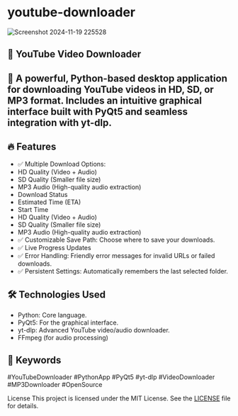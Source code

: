 #  youtube-downloader
![Screenshot 2024-11-19 225528](https://github.com/user-attachments/assets/66d34963-c6a0-4662-8c02-07f91106ab23)
## 🎥 YouTube Video Downloader
## 🚀 A powerful, Python-based desktop application for downloading YouTube videos in HD, SD, or MP3 format. Includes an intuitive graphical interface built with PyQt5 and seamless integration with yt-dlp.

## 🔥 Features
- ✅ Multiple Download Options:
- HD Quality (Video + Audio)
- SD Quality (Smaller file size)
- MP3 Audio (High-quality audio extraction)
- Download Status
- Estimated Time (ETA)
- Start Time
- HD Quality (Video + Audio)
- SD Quality (Smaller file size)
- MP3 Audio (High-quality audio extraction)
- ✅ Customizable Save Path: Choose where to save your downloads.
- ✅ Live Progress Updates
- ✅ Error Handling: Friendly error messages for invalid URLs or failed downloads.
- ✅ Persistent Settings: Automatically remembers the last selected folder.



## 🛠️ Technologies Used
- Python: Core language.
- PyQt5: For the graphical interface.
- yt-dlp: Advanced YouTube video/audio downloader.
- FFmpeg (for audio processing)




## 🔖 Keywords
#YouTubeDownloader
#PythonApp
#PyQt5
#yt-dlp
#VideoDownloader
#MP3Downloader
#OpenSource

 License
This project is licensed under the MIT License. See the [LICENSE](LICENSE) file for details.
